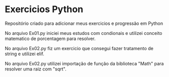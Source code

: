# Exercicios Python
 Repositório criado para adicionar meus exercicios e progressão em Python

 No arquivo Ex01.py iniciei meus estudos com condionais e utilizei conceito matematico de porcentagem para resolver.

 No arquivo Ex02.py fiz um exercicio que consegui fazer tratamento de string e utilizei elif.

 No arquivo Ex02.py utilizei importação de função da biblioteca "Math" para resolver uma raiz com "sqrt".
 